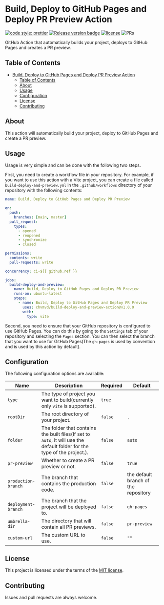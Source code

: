 # Build, Deploy to GitHub Pages and Deploy PR Preview Action

[![code style: prettier](https://img.shields.io/badge/code_style-prettier-ff69b4.svg?style=flat-square)](https://github.com/prettier/prettier)
[![Release version badge](https://img.shields.io/github/v/release/chvmvd/build-deploy-and-preview-action.svg?logo=github)](https://github.com/chvmvd/build-deploy-and-preview-action/releases)
[![license](https://img.shields.io/badge/license-MIT-informational.svg)](LICENSE)
![PRs](https://img.shields.io/badge/PRs-welcome-brightgreen.svg)

GitHub Action that automatically builds your project, deploys to GitHub Pages and creates a PR preview.

## Table of Contents

- [Build, Deploy to GitHub Pages and Deploy PR Preview Action](#build-deploy-to-github-pages-and-deploy-pr-preview-action)
  - [Table of Contents](#table-of-contents)
  - [About](#about)
  - [Usage](#usage)
  - [Configuration](#configuration)
  - [License](#license)
  - [Contributing](#contributing)

## About

This action will automatically build your project, deploy to GitHub Pages and create a PR preview.

## Usage

Usage is very simple and can be done with the following two steps.

First, you need to create a workflow file in your repository. For example, if you want to use this action with a Vite project, you can create a file called `build-deploy-and-preview.yml` in the `.github/workflows` directory of your repository with the following contents:

```yaml
name: Build, Deploy to GitHub Pages and Deploy PR Preview

on:
  push:
    branches: [main, master]
  pull_request:
    types:
      - opened
      - reopened
      - synchronize
      - closed

permissions:
  contents: write
  pull-requests: write

concurrency: ci-${{ github.ref }}

jobs:
  build-deploy-and-preview:
    name: Build, Deploy to GitHub Pages and Deploy PR Preview
    runs-on: ubuntu-latest
    steps:
      - name: Build, Deploy to GitHub Pages and Deploy PR Preview
        uses: chvmvd/build-deploy-and-preview-action@v1.0.0
        with:
          type: vite
```

Second, you need to ensure that your GitHub repository is configured to use GitHub Pages. You can do this by going to the `Settings` tab of your repository and selecting the `Pages` section. You can then select the branch that you want to use for GitHub Pages(The `gh-pages` is used by convention and is used by this action by default).

## Configuration

The following configuration options are available:

| Name                | Description                                                                                                              | Required | Default                              |
| ------------------- | ------------------------------------------------------------------------------------------------------------------------ | -------- | ------------------------------------ |
| `type`              | The type of project you want to build(currently only `vite` is supported).                                               | `true`   |                                      |
| `rootDir`           | The root directory of your project.                                                                                      | `false`  | `.`                                  |
| `folder`            | The folder that contains the built files(If set to `auto`, it will use the default folder for the type of the project.). | `false`  | `auto`                               |
| `pr-preview`        | Whether to create a PR preview or not.                                                                                   | `false`  | `true`                               |
| `production-branch` | The branch that contains the production code.                                                                            | `false`  | the default branch of the repository |
| `deployment-branch` | The branch that the project will be deployed to.                                                                         | `false`  | `gh-pages`                           |
| `umbrella-dir`      | The directory that will contain all PR previews.                                                                         | `false`  | `pr-preview`                         |
| `custom-url`        | The custom URL to use.                                                                                                   | `false`  | `""`                                 |

## License

This project is licensed under the terms of the [MIT license](LICENSE).

## Contributing

Issues and pull requests are always welcome.
